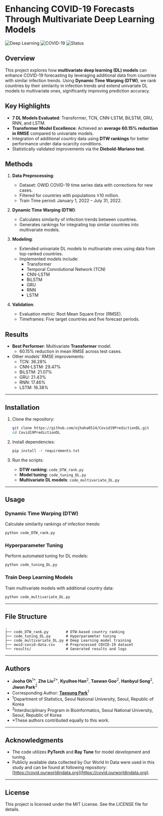 
# Enhancing COVID-19 Forecasts Through Multivariate Deep Learning Models

![Deep Learning](https://img.shields.io/badge/Deep%20Learning-PyTorch-blue)
![COVID-19](https://img.shields.io/badge/COVID--19-Time%20Series%20Prediction-green)
![Status](https://img.shields.io/badge/Status-Active-brightgreen)

## Overview

This project explores how **multivariate deep learning (DL) models** can enhance COVID-19 forecasting by leveraging additional data from countries with similar infection trends. Using **Dynamic Time Warping (DTW)**, we rank countries by their similarity in infection trends and extend univariate DL models to multivariate ones, significantly improving prediction accuracy.

## Key Highlights

- **7 DL Models Evaluated**: Transformer, TCN, CNN-LSTM, BiLSTM, GRU, RNN, and LSTM.
- **Transformer Model Excellence**: Achieved an **average 60.15% reduction in RMSE** compared to univariate models.
- Integration of additional country data using **DTW rankings** for better performance under data-scarcity conditions.
- Statistically validated improvements via the **Diebold-Mariano test**.

## Methods

1. **Data Preprocessing**:
   - Dataset: OWID COVID-19 time series data with corrections for new cases.
   - Filtered for countries with populations ≥10 million.
   - Train Time period: January 1, 2022 – July 31, 2022.

2. **Dynamic Time Warping (DTW)**:
   - Calculates similarity of infection trends between countries.
   - Generates rankings for integrating top similar countries into multivariate models.

3. **Modeling**:
   - Extended univariate DL models to multivariate ones using data from top-ranked countries.
   - Implemented models include:
     - Transformer
     - Temporal Convolutional Network (TCN)
     - CNN-LSTM
     - BiLSTM
     - GRU
     - RNN
     - LSTM

4. **Validation**:
   - Evaluation metric: Root Mean Square Error (RMSE).
   - Timeframes: Five target countries and five forecast periods.

## Results

- **Best Performer**: Multivariate **Transformer** model.
  - 60.15% reduction in mean RMSE across test cases.
- Other models' RMSE improvements:
  - TCN: 36.28%
  - CNN-LSTM: 29.47%
  - BiLSTM: 21.07%
  - GRU: 21.43%
  - RNN: 17.46%
  - LSTM: 16.38%

---

## Installation

1. Clone the repository:
   ```bash
   git clone https://github.com/ojhaha0514/Covid19PredictionDL.git
   cd Covid19PredictionDL
   ```

2. Install dependencies:
   ```bash
   pip install -r requirements.txt
   ```

3. Run the scripts:
   - **DTW ranking**: `code_DTW_rank.py`
   - **Model tuning**: `code_tuning_DL.py`
   - **Multivariate DL models**: `code_multivariate_DL.py`

---

## Usage

### Dynamic Time Warping (DTW)
Calculate similarity rankings of infection trends:
```bash
python code_DTW_rank.py
```

### Hyperparameter Tuning
Perform automated tuning for DL models:
```bash
python code_tuning_DL.py
```

### Train Deep Learning Models
Train multivariate models with additional country data:
```bash
python code_multivariate_DL.py
```



---

## File Structure

```
.
├── code_DTW_rank.py        # DTW-based country ranking
├── code_tuning_DL.py       # Hyperparameter tuning
├── code_multivariate_DL.py # Deep Learning model training
├── owid-covid-data.csv     # Preprocessed COVID-19 dataset
└── results/                # Generated results and logs
```

---

## Authors

- **Jooha Oh**<sup>1*</sup>, **Zhe Liu**<sup>2*</sup>, **Kyulhee Han**<sup>2</sup>, **Taewan Goo**<sup>2</sup>, **Hanbyul Song**<sup>2</sup>, **Jiwon Park**<sup>2</sup>
- Corresponding Author: [**Taesung Park**](mailto:tspark@stats.snu.ac.kr)<sup>1</sup>
- <sup>1</sup>Department of Statistics, Seoul National University, Seoul, Republic of Korea
- <sup>2</sup>Interdisciplinary Program in Bioinformatics, Seoul National University, Seoul, Republic of Korea
- *These authors contributed equally to this work.



---

## Acknowledgments

- The code utilizes **PyTorch** and **Ray Tune** for model development and tuning.
- Publicly available data collected by Our World In Data were used in this study and can be found at following repository: [https://covid.ourworldindata.org]{https://covid.ourworldindata.org}.

---

## License

This project is licensed under the MIT License. See the LICENSE file for details.
